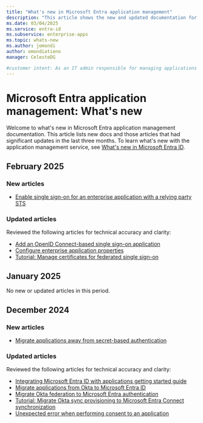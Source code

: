 ```yaml
---
title: "What's new in Microsoft Entra application management"
description: "This article shows the new and updated documentation for the Microsoft Entra application management."
ms.date: 03/04/2025
ms.service: entra-id
ms.subservice: enterprise-apps
ms.topic: whats-new
ms.author: jomondi
author: omondiatieno
manager: CelesteDG

#customer intent: As an IT admin responsible for managing applications in Microsoft Entra ID, I want to stay updated on new documentation and significant updates, so that I can effectively manage and troubleshoot application-related issues in the platform.
---
```


# Microsoft Entra application management: What's new

Welcome to what's new in Microsoft Entra application management documentation. This article lists new docs and those articles that had significant updates in the last three months. To learn what's new with the application management service, see [What's new in Microsoft Entra ID](~/fundamentals/whats-new.md).

## February 2025

### New articles

- [Enable single sign-on for an enterprise application with a relying party STS](add-application-portal-setup-sso-rpsts.md)

### Updated articles

Reviewed the following articles for technical accuracy and clarity:

- [Add an OpenID Connect-based single sign-on application](add-application-portal-setup-oidc-sso.md)
- [Configure enterprise application properties](add-application-portal-configure.md)
- [Tutorial: Manage certificates for federated single sign-on](tutorial-manage-certificates-for-federated-single-sign-on.md)


## January 2025

No new or updated articles in this period.

## December 2024

### New articles

- [Migrate applications away from secret-based authentication](migrate-applications-from-secrets.md)

### Updated articles

Reviewed the following articles for technical accuracy and clarity:

- [Integrating Microsoft Entra ID with applications getting started guide](plan-an-application-integration.md)
- [Migrate applications from Okta to Microsoft Entra ID](migrate-applications-from-okta.md)
- [Migrate Okta federation to Microsoft Entra authentication](migrate-okta-federation.md)
- [Tutorial: Migrate Okta sync provisioning to Microsoft Entra Connect synchronization](migrate-okta-sync-provisioning.md)
- [Unexpected error when performing consent to an application](application-sign-in-unexpected-user-consent-error.md)


